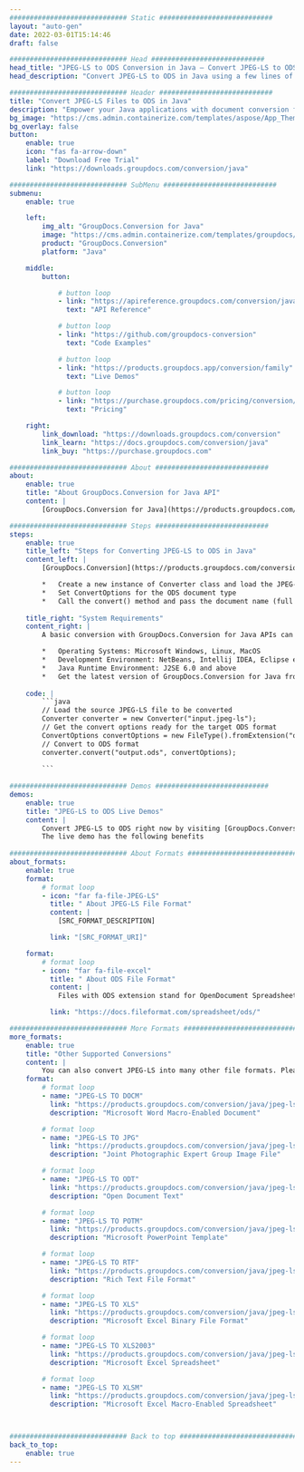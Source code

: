 ```yaml
---
############################# Static ############################
layout: "auto-gen"
date: 2022-03-01T15:14:46
draft: false

############################# Head ############################
head_title: "JPEG-LS to ODS Conversion in Java – Convert JPEG-LS to ODS"
head_description: "Convert JPEG-LS to ODS in Java using a few lines of code. Convert 160+ file formats via GroupDocs documents conversion APIs for java."

############################# Header ############################
title: "Convert JPEG-LS Files to ODS in Java"
description: "Empower your Java applications with document conversion features across 135+ popular image and file formats without requiring any additional software."
bg_image: "https://cms.admin.containerize.com/templates/aspose/App_Themes/V3/images/bg/header1.png"
bg_overlay: false
button:
    enable: true
    icon: "fas fa-arrow-down"
    label: "Download Free Trial"
    link: "https://downloads.groupdocs.com/conversion/java"

############################# SubMenu ############################
submenu:
    enable: true

    left:
        img_alt: "GroupDocs.Conversion for Java"
        image: "https://cms.admin.containerize.com/templates/groupdocs/images/product-logos/90x90-noborder/groupdocs-conversion-java.png"
        product: "GroupDocs.Conversion"
        platform: "Java"

    middle:
        button:

            # button loop
            - link: "https://apireference.groupdocs.com/conversion/java"
              text: "API Reference"

            # button loop
            - link: "https://github.com/groupdocs-conversion"
              text: "Code Examples"

            # button loop
            - link: "https://products.groupdocs.app/conversion/family"
              text: "Live Demos"

            # button loop
            - link: "https://purchase.groupdocs.com/pricing/conversion/java"
              text: "Pricing"

    right:
        link_download: "https://downloads.groupdocs.com/conversion"
        link_learn: "https://docs.groupdocs.com/conversion/java"
        link_buy: "https://purchase.groupdocs.com"

############################# About ############################
about:
    enable: true
    title: "About GroupDocs.Conversion for Java API"
    content: |
        [GroupDocs.Conversion for Java](https://products.groupdocs.com/conversion/java) is an advanced file formats conversion API to convert between popular images and document formats like Microsoft Office, OpenDocument, PDF, HTML, Email, CAD and many more using a few lines of code. The native API auto-detects the source document formats and offers a plenty of options to customize the converted documents. Along with the document information-extraction feature, it also supports caching conversion result to the local disk by default. However any type of cache storage can be supported by implementing appropriate interfaces – Amazon S3, Dropbox, Google Drive, Windows Azure, Reddis or any other.

############################# Steps ############################
steps:
    enable: true
    title_left: "Steps for Converting JPEG-LS to ODS in Java"
    content_left: |
        [GroupDocs.Conversion](https://products.groupdocs.com/conversion/java) makes it easy for developers to convert the JPEG-LS file to ODS in few lines of code.

        *   Create a new instance of Converter class and load the JPEG-LS file with full path
        *   Set ConvertOptions for the ODS document type
        *   Call the convert() method and pass the document name (full path) and format (ODS) as parameter
        
    title_right: "System Requirements"
    content_right: |
        A basic conversion with GroupDocs.Conversion for Java APIs can be done with just a few lines of code. Our APIs are supported on all major platforms and operating systems. Before executing the code below, please make sure that you have the following prerequisites installled on your system.

        *   Operating Systems: Microsoft Windows, Linux, MacOS
        *   Development Environment: NetBeans, Intellij IDEA, Eclipse etc
        *   Java Runtime Environment: J2SE 6.0 and above
        *   Get the latest version of GroupDocs.Conversion for Java from [Maven](https://repository.groupdocs.com/webapp/#/artifacts/browse/tree/General/repo/com/groupdocs/groupdocs-conversion)
        
    code: |
        ```java
        // Load the source JPEG-LS file to be converted
        Converter converter = new Converter("input.jpeg-ls");
        // Get the convert options ready for the target ODS format
        ConvertOptions convertOptions = new FileType().fromExtension("ods").getConvertOptions();
        // Convert to ODS format
        converter.convert("output.ods", convertOptions);
        
        ```
        
############################# Demos ############################
demos:
    enable: true
    title: "JPEG-LS to ODS Live Demos"
    content: |
        Convert JPEG-LS to ODS right now by visiting [GroupDocs.Conversion Live Demos](https://products.groupdocs.app/conversion/family) website.  
        The live demo has the following benefits
        
############################# About Formats ############################
about_formats:
    enable: true
    format:
        # format loop
        - icon: "far fa-file-JPEG-LS"
          title: " About JPEG-LS File Format"
          content: |
            [SRC_FORMAT_DESCRIPTION]

          link: "[SRC_FORMAT_URI]"

    format:
        # format loop
        - icon: "far fa-file-excel"
          title: " About ODS File Format"
          content: |
            Files with ODS extension stand for OpenDocument Spreadsheet Document format that is editable by the user. Data is stored inside the ODF file into rows and columns. It is an XML-based format and is one of the several subtypes in the Open Document Formats (ODF) family. The format is specified as part of the ODF 1.2 specifications published and maintained by OASIS.

          link: "https://docs.fileformat.com/spreadsheet/ods/"

############################# More Formats ############################
more_formats:
    enable: true
    title: "Other Supported Conversions"
    content: |
        You can also convert JPEG-LS into many other file formats. Please see the complete list below.
    format: 
        # format loop
        - name: "JPEG-LS TO DOCM"
          link: "https://products.groupdocs.com/conversion/java/jpeg-ls-to-docm/"
          description: "Microsoft Word Macro-Enabled Document"

        # format loop
        - name: "JPEG-LS TO JPG"
          link: "https://products.groupdocs.com/conversion/java/jpeg-ls-to-jpg/"
          description: "Joint Photographic Expert Group Image File"

        # format loop
        - name: "JPEG-LS TO ODT"
          link: "https://products.groupdocs.com/conversion/java/jpeg-ls-to-odt/"
          description: "Open Document Text"

        # format loop
        - name: "JPEG-LS TO POTM"
          link: "https://products.groupdocs.com/conversion/java/jpeg-ls-to-potm/"
          description: "Microsoft PowerPoint Template"

        # format loop
        - name: "JPEG-LS TO RTF"
          link: "https://products.groupdocs.com/conversion/java/jpeg-ls-to-rtf/"
          description: "Rich Text File Format"

        # format loop
        - name: "JPEG-LS TO XLS"
          link: "https://products.groupdocs.com/conversion/java/jpeg-ls-to-xls/"
          description: "Microsoft Excel Binary File Format"

        # format loop
        - name: "JPEG-LS TO XLS2003"
          link: "https://products.groupdocs.com/conversion/java/jpeg-ls-to-xls2003/"
          description: "Microsoft Excel Spreadsheet"

        # format loop
        - name: "JPEG-LS TO XLSM"
          link: "https://products.groupdocs.com/conversion/java/jpeg-ls-to-xlsm/"
          description: "Microsoft Excel Macro-Enabled Spreadsheet"



############################# Back to top ###############################
back_to_top:
    enable: true
---
```

